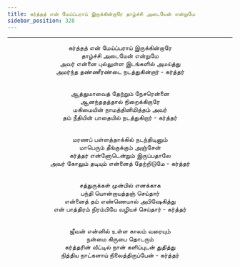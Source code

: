 ```yaml
---
title: கர்த்தத் என் மேய்ப்பராய் இருக்கின்றாரே தாழ்ச்சி அடையேன் என்றுமே
sidebar_position: 328
---
```


---
<center>
கர்த்தத் என் மேய்ப்பராய் இருக்கின்றாரே<br/>
தாழ்ச்சி அடையேன் என்றுமே<br/>
அவர் என்னை புல்லுள்ள இடங்களில் அமய்த்து<br/>
அமர்ந்த தண்ணீரண்டை நடத்துகின்றார்                - கர்த்தர்<br/><br/>

ஆத்துமாவைத் தேற்றும் நேசரென்னை<br/>
ஆனந்ததத்தால் நிறைக்கிறாரே<br/>
மகிமையின் நாமத்தினிமித்தம் அவர்<br/>
தம் நீதியின் பாதையில் நடத்துகிறார்                    - கர்த்தர்<br/><br/>

மரணப் பள்ளத்தாக்கில் நடந்திடினும்<br/>
மாபெரும் தீங்குக்கும் அஞ்சேன்<br/>
கர்த்தர் என்னோடென்றும் இருப்பதாலே<br/>
அவர் கோலும் தடியும் என்னைத் தேற்றிடுமே        - கர்த்தர்<br/><br/>

சத்துருக்கள் முன்பில் எனக்காக<br/>
பந்தி யொன்றாயத்தஞ் செய்தார்<br/>
என்னைத் தம் எண்ணெயால் அபிஷேகித்து<br/>
என் பாத்திரம் நிரம்பியே வழியச் செய்தார்                - கர்த்தர்<br/><br/>

ஜீவன் என்னில் உள்ள காலம் வரையும்<br/>
நன்மை கிருபை தொடரும்<br/>
கர்த்தரின் வீட்டில் நான் களிப்புடன் துதித்து<br/>
நித்திய நாட்களாய் நிலைத்திருப்பேன்                    - கர்த்தர்
</center>